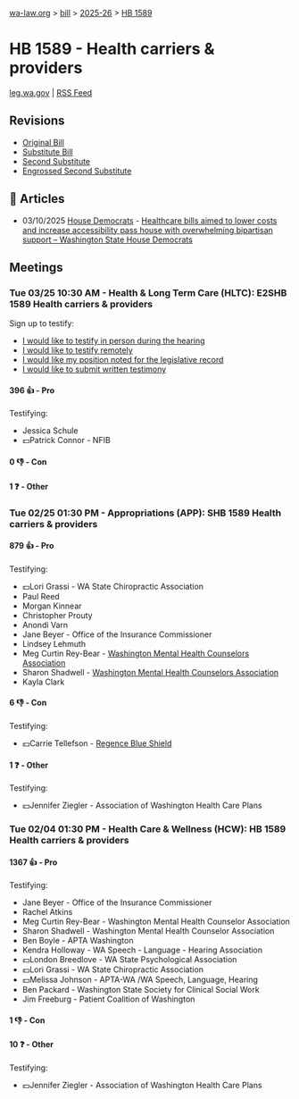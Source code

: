 [wa-law.org](/) > [bill](/bill/) > [2025-26](/bill/2025-26/) > [HB 1589](/bill/2025-26/hb/1589/)

# HB 1589 - Health carriers & providers
[leg.wa.gov](https://app.leg.wa.gov/billsummary?BillNumber=1589&Year=2025&Initiative=false) | [RSS Feed](./rss.xml)

## Revisions
* [Original Bill](1/)
* [Substitute Bill](S/)
* [Second Substitute](S2/)
* [Engrossed Second Substitute](S2.E/)

## 📰 Articles
* 03/10/2025 [House Democrats](/org/house_democrats/) - [Healthcare bills aimed to lower costs and increase accessibility pass house with overwhelming bipartisan support – Washington State House Democrats](https://housedemocrats.wa.gov/blog/2025/03/10/healthcare-bills-aimed-to-lower-costs-and-increase-accessibility-pass-house-with-overwhelming-bipartisan-support/#:~:text=HB%201589)

## Meetings
### Tue 03/25 10:30 AM - Health & Long Term Care (HLTC): E2SHB 1589 Health carriers & providers
Sign up to testify:
* [I would like to testify in person during the hearing](https://app.leg.wa.gov/csi/Testifier/Add?chamber=House&mId=33182&aId=166328&caId=26635&tId=1)
* [I would like to testify remotely](https://app.leg.wa.gov/csi/Testifier/Add?chamber=House&mId=33182&aId=166328&caId=26635&tId=2)
* [I would like my position noted for the legislative record](https://app.leg.wa.gov/csi/Testifier/Add?chamber=House&mId=33182&aId=166328&caId=26635&tId=3)
* [I would like to submit written testimony](https://app.leg.wa.gov/csi/Testifier/Add?chamber=House&mId=33182&aId=166328&caId=26635&tId=4)

#### 396 👍 - Pro
Testifying:
* Jessica Schule
* 💵Patrick Connor - NFIB

#### 0 👎 - Con

#### 1 ❓ - Other

### Tue 02/25 01:30 PM - Appropriations (APP): SHB 1589 Health carriers & providers
#### 879 👍 - Pro
Testifying:
* 💵Lori Grassi - WA State Chiropractic Association
* Paul Reed
* Morgan Kinnear
* Christopher Prouty
* Anondi Varn
* Jane Beyer - Office of the Insurance Commissioner
* Lindsey Lehmuth
* Meg Curtin Rey-Bear - [Washington Mental Health Counselors Association](/org/washington_mental_health_counselors_association/)
* Sharon Shadwell - [Washington Mental Health Counselors Association](/org/washington_mental_health_counselors_association/)
* Kayla Clark

#### 6 👎 - Con
Testifying:
* 💵Carrie Tellefson - [Regence Blue Shield](/org/regence_blue_shield/)

#### 1 ❓ - Other
Testifying:
* 💵Jennifer Ziegler - Association of Washington Health Care Plans

### Tue 02/04 01:30 PM - Health Care & Wellness (HCW): HB 1589 Health carriers & providers
#### 1367 👍 - Pro
Testifying:
* Jane Beyer - Office of the Insurance Commissioner
* Rachel Atkins
* Meg Curtin Rey-Bear - Washington Mental Health Counselor Association
* Sharon Shadwell - Washington Mental Health Counselor Association
* Ben Boyle - APTA Washington
* Kendra Holloway - WA Speech - Language - Hearing Association
* 💵London Breedlove - WA State Psychological Association
* 💵Lori Grassi - WA State Chiropractic Association
* 💵Melissa Johnson - APTA-WA /WA Speech, Language, Hearing
* Ben Packard - Washington State Society for Clinical Social Work
* Jim Freeburg - Patient Coalition of Washington

#### 1 👎 - Con

#### 10 ❓ - Other
Testifying:
* 💵Jennifer Ziegler - Association of Washington Health Care Plans
